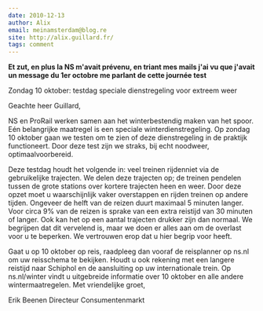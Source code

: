 ```yaml
---
date: 2010-12-13
author: Alix
email: meinamsterdam@blog.re
site: http://alix.guillard.fr/
tags: comment
---
```


**Et zut, en plus la NS m'avait prévenu, en triant mes mails j'ai vu que j'avait un message du 1er octobre me parlant de cette journée test**


Zondag 10 oktober: testdag speciale dienstregeling voor extreem weer

 Geachte heer Guillard,

NS en ProRail werken samen aan het winterbestendig maken van het spoor. E&eacute;n belangrijke maatregel is een speciale winterdienstregeling. Op zondag 10 oktober gaan we testen om te zien of deze dienstregeling in de praktijk functioneert. Door deze test zijn we straks, bij echt noodweer, optimaalvoorbereid.

Deze testdag houdt het volgende in: veel treinen rijdenniet via de gebruikelijke trajecten. We delen deze trajecten op; de treinen pendelen tussen de grote stations over kortere trajecten heen en weer. Door deze opzet moet u waarschijnlijk vaker overstappen en rijden treinen op andere tijden. Ongeveer de helft van de reizen duurt maximaal 5 minuten langer. Voor circa 9% van de reizen is sprake van een extra reistijd van 30 minuten of langer. Ook kan het op een aantal trajecten drukker zijn dan normaal.
We begrijpen dat dit vervelend is, maar we doen er alles aan om de overlast voor u te beperken. We vertrouwen erop dat u hier begrip voor heeft.

Gaat u op 10 oktober op reis, raadpleeg dan vooraf de reisplanner op ns.nl om uw reisschema te bekijken. Houdt u ook rekening met een langere reistijd naar Schiphol en de aansluiting op uw internationale trein. Op ns.nl/winter vindt u uitgebreide informatie over 10 oktober en alle andere wintermaatregelen.
Met vriendelijke groet,

 
Erik Beenen
Directeur Consumentenmarkt
 

